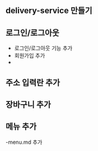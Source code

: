 ## delivery-service 만들기

## 로그인/로그아웃
- 로그인/로그아웃 기능 추가
- 회원가입 추가
- 

## 주소 입력란 추가

## 장바구니 추가


## 메뉴 추가
-menu.md 추가